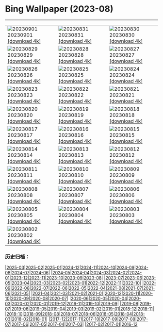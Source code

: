 # Bing Wallpaper (2023-08)
**************

<table><tr><td><img class="wallpaper" src="https://www.bing.com/th?id=OHR.KeralaBackwaters_EN-IN5839367689_1920x1080.jpg" alt="20230901"> 20230901 <a href="https://www.bing.com/th?id=OHR.KeralaBackwaters_EN-IN5839367689_UHD.jpg">[download 4k]</a></td><td><img class="wallpaper" src="https://www.bing.com/th?id=OHR.IronwoodCactus_EN-IN8431583743_1920x1080.jpg" alt="20230831"> 20230831 <a href="https://www.bing.com/th?id=OHR.IronwoodCactus_EN-IN8431583743_UHD.jpg">[download 4k]</a></td><td><img class="wallpaper" src="https://www.bing.com/th?id=OHR.FestivalofThreads_EN-IN8502750769_1920x1080.jpg" alt="20230830"> 20230830 <a href="https://www.bing.com/th?id=OHR.FestivalofThreads_EN-IN8502750769_UHD.jpg">[download 4k]</a></td></tr><tr><td><img class="wallpaper" src="https://www.bing.com/th?id=OHR.TurkeyTailMush_EN-IN7925034915_1920x1080.jpg" alt="20230829"> 20230829 <a href="https://www.bing.com/th?id=OHR.TurkeyTailMush_EN-IN7925034915_UHD.jpg">[download 4k]</a></td><td><img class="wallpaper" src="https://www.bing.com/th?id=OHR.DubrovnikHarbor_EN-IN9410469914_1920x1080.jpg" alt="20230828"> 20230828 <a href="https://www.bing.com/th?id=OHR.DubrovnikHarbor_EN-IN9410469914_UHD.jpg">[download 4k]</a></td><td><img class="wallpaper" src="https://www.bing.com/th?id=OHR.JejuIsland_EN-IN5213186206_1920x1080.jpg" alt="20230827"> 20230827 <a href="https://www.bing.com/th?id=OHR.JejuIsland_EN-IN5213186206_UHD.jpg">[download 4k]</a></td></tr><tr><td><img class="wallpaper" src="https://www.bing.com/th?id=OHR.MuseumIsland_EN-IN5070401270_1920x1080.jpg" alt="20230826"> 20230826 <a href="https://www.bing.com/th?id=OHR.MuseumIsland_EN-IN5070401270_UHD.jpg">[download 4k]</a></td><td><img class="wallpaper" src="https://www.bing.com/th?id=OHR.YellowstoneFalls_EN-IN5386770490_1920x1080.jpg" alt="20230825"> 20230825 <a href="https://www.bing.com/th?id=OHR.YellowstoneFalls_EN-IN5386770490_UHD.jpg">[download 4k]</a></td><td><img class="wallpaper" src="https://www.bing.com/th?id=OHR.SharkFinCove_EN-IN4396943567_1920x1080.jpg" alt="20230824"> 20230824 <a href="https://www.bing.com/th?id=OHR.SharkFinCove_EN-IN4396943567_UHD.jpg">[download 4k]</a></td></tr><tr><td><img class="wallpaper" src="https://www.bing.com/th?id=OHR.IndiaMoon_EN-IN4180677379_1920x1080.jpg" alt="20230823"> 20230823 <a href="https://www.bing.com/th?id=OHR.IndiaMoon_EN-IN4180677379_UHD.jpg">[download 4k]</a></td><td><img class="wallpaper" src="https://www.bing.com/th?id=OHR.TunisiaAmphitheatre_EN-IN5220329711_1920x1080.jpg" alt="20230822"> 20230822 <a href="https://www.bing.com/th?id=OHR.TunisiaAmphitheatre_EN-IN5220329711_UHD.jpg">[download 4k]</a></td><td><img class="wallpaper" src="https://www.bing.com/th?id=OHR.SkogafossWaterfall_EN-IN4197421757_1920x1080.jpg" alt="20230821"> 20230821 <a href="https://www.bing.com/th?id=OHR.SkogafossWaterfall_EN-IN4197421757_UHD.jpg">[download 4k]</a></td></tr><tr><td><img class="wallpaper" src="https://www.bing.com/th?id=OHR.StartPointLight_EN-IN1058064247_1920x1080.jpg" alt="20230820"> 20230820 <a href="https://www.bing.com/th?id=OHR.StartPointLight_EN-IN1058064247_UHD.jpg">[download 4k]</a></td><td><img class="wallpaper" src="https://www.bing.com/th?id=OHR.CameraSquirrel_EN-IN0426441730_1920x1080.jpg" alt="20230819"> 20230819 <a href="https://www.bing.com/th?id=OHR.CameraSquirrel_EN-IN0426441730_UHD.jpg">[download 4k]</a></td><td><img class="wallpaper" src="https://www.bing.com/th?id=OHR.AvatarMountain_EN-IN0026967271_1920x1080.jpg" alt="20230818"> 20230818 <a href="https://www.bing.com/th?id=OHR.AvatarMountain_EN-IN0026967271_UHD.jpg">[download 4k]</a></td></tr><tr><td><img class="wallpaper" src="https://www.bing.com/th?id=OHR.TaorminaSquare_EN-IN6021512448_1920x1080.jpg" alt="20230817"> 20230817 <a href="https://www.bing.com/th?id=OHR.TaorminaSquare_EN-IN6021512448_UHD.jpg">[download 4k]</a></td><td><img class="wallpaper" src="https://www.bing.com/th?id=OHR.KeyWestBridge_EN-IN2793637493_1920x1080.jpg" alt="20230816"> 20230816 <a href="https://www.bing.com/th?id=OHR.KeyWestBridge_EN-IN2793637493_UHD.jpg">[download 4k]</a></td><td><img class="wallpaper" src="https://www.bing.com/th?id=OHR.IndependenceDay_EN-IN6025298765_1920x1080.jpg" alt="20230815"> 20230815 <a href="https://www.bing.com/th?id=OHR.IndependenceDay_EN-IN6025298765_UHD.jpg">[download 4k]</a></td></tr><tr><td><img class="wallpaper" src="https://www.bing.com/th?id=OHR.GeckoLeaf_EN-IN5833679106_1920x1080.jpg" alt="20230814"> 20230814 <a href="https://www.bing.com/th?id=OHR.GeckoLeaf_EN-IN5833679106_UHD.jpg">[download 4k]</a></td><td><img class="wallpaper" src="https://www.bing.com/th?id=OHR.PerseidsOregon_EN-IN5335133603_1920x1080.jpg" alt="20230813"> 20230813 <a href="https://www.bing.com/th?id=OHR.PerseidsOregon_EN-IN5335133603_UHD.jpg">[download 4k]</a></td><td><img class="wallpaper" src="https://www.bing.com/th?id=OHR.ThreeElephants_EN-IN4911760993_1920x1080.jpg" alt="20230812"> 20230812 <a href="https://www.bing.com/th?id=OHR.ThreeElephants_EN-IN4911760993_UHD.jpg">[download 4k]</a></td></tr><tr><td><img class="wallpaper" src="https://www.bing.com/th?id=OHR.JupiterArtland_EN-IN4437426321_1920x1080.jpg" alt="20230811"> 20230811 <a href="https://www.bing.com/th?id=OHR.JupiterArtland_EN-IN4437426321_UHD.jpg">[download 4k]</a></td><td><img class="wallpaper" src="https://www.bing.com/th?id=OHR.WorldLionDay_EN-IN7896417806_1920x1080.jpg" alt="20230810"> 20230810 <a href="https://www.bing.com/th?id=OHR.WorldLionDay_EN-IN7896417806_UHD.jpg">[download 4k]</a></td><td><img class="wallpaper" src="https://www.bing.com/th?id=OHR.BathurstArt_EN-IN4732410788_1920x1080.jpg" alt="20230809"> 20230809 <a href="https://www.bing.com/th?id=OHR.BathurstArt_EN-IN4732410788_UHD.jpg">[download 4k]</a></td></tr><tr><td><img class="wallpaper" src="https://www.bing.com/th?id=OHR.BlacktipSharks_EN-IN7510591621_1920x1080.jpg" alt="20230808"> 20230808 <a href="https://www.bing.com/th?id=OHR.BlacktipSharks_EN-IN7510591621_UHD.jpg">[download 4k]</a></td><td><img class="wallpaper" src="https://www.bing.com/th?id=OHR.BodieNC_EN-IN4440410782_1920x1080.jpg" alt="20230807"> 20230807 <a href="https://www.bing.com/th?id=OHR.BodieNC_EN-IN4440410782_UHD.jpg">[download 4k]</a></td><td><img class="wallpaper" src="https://www.bing.com/th?id=OHR.NaganoPond_EN-IN2550312141_1920x1080.jpg" alt="20230806"> 20230806 <a href="https://www.bing.com/th?id=OHR.NaganoPond_EN-IN2550312141_UHD.jpg">[download 4k]</a></td></tr><tr><td><img class="wallpaper" src="https://www.bing.com/th?id=OHR.AtlanticPuffin_EN-IN4194031243_1920x1080.jpg" alt="20230805"> 20230805 <a href="https://www.bing.com/th?id=OHR.AtlanticPuffin_EN-IN4194031243_UHD.jpg">[download 4k]</a></td><td><img class="wallpaper" src="https://www.bing.com/th?id=OHR.GothicRuins_EN-IN1472260655_1920x1080.jpg" alt="20230804"> 20230804 <a href="https://www.bing.com/th?id=OHR.GothicRuins_EN-IN1472260655_UHD.jpg">[download 4k]</a></td><td><img class="wallpaper" src="https://www.bing.com/th?id=OHR.ZelenciSprings_EN-IN1003048519_1920x1080.jpg" alt="20230803"> 20230803 <a href="https://www.bing.com/th?id=OHR.ZelenciSprings_EN-IN1003048519_UHD.jpg">[download 4k]</a></td></tr><tr><td><img class="wallpaper" src="https://www.bing.com/th?id=OHR.CapitolButte_EN-IN9834899757_1920x1080.jpg" alt="20230802"> 20230802 <a href="https://www.bing.com/th?id=OHR.CapitolButte_EN-IN9834899757_UHD.jpg">[download 4k]</a></td><td></td><td></td></tr></table>

### 历史归档：

|[2025-03](/../2025-03/2025-03.md)|[2025-02](/../2025-02/2025-02.md)|[2025-01](/../2025-01/2025-01.md)|[2024-12](/../2024-12/2024-12.md)|[2024-11](/../2024-11/2024-11.md)|[2024-10](/../2024-10/2024-10.md)|[2024-09](/../2024-09/2024-09.md)|[2024-08](/../2024-08/2024-08.md)|[2024-07](/../2024-07/2024-07.md)|[2024-06](/../2024-06/2024-06.md)|
|[2024-05](/../2024-05/2024-05.md)|[2024-04](/../2024-04/2024-04.md)|[2024-03](/../2024-03/2024-03.md)|[2024-02](/../2024-02/2024-02.md)|[2024-01](/../2024-01/2024-01.md)|[2023-12](/../2023-12/2023-12.md)|[2023-11](/../2023-11/2023-11.md)|[2023-10](/../2023-10/2023-10.md)|[2023-09](/../2023-09/2023-09.md)|[2023-08](/2023-08.md)|
|[2023-07](/../2023-07/2023-07.md)|[2023-06](/../2023-06/2023-06.md)|[2023-05](/../2023-05/2023-05.md)|[2023-04](/../2023-04/2023-04.md)|[2023-03](/../2023-03/2023-03.md)|[2023-02](/../2023-02/2023-02.md)|[2023-01](/../2023-01/2023-01.md)|[2022-12](/../2022-12/2022-12.md)|[2022-11](/../2022-11/2022-11.md)|[2022-10](/../2022-10/2022-10.md)|
|[2022-09](/../2022-09/2022-09.md)|[2022-08](/../2022-08/2022-08.md)|[2022-07](/../2022-07/2022-07.md)|[2022-06](/../2022-06/2022-06.md)|[2022-05](/../2022-05/2022-05.md)|[2022-04](/../2022-04/2022-04.md)|[2021-08](/../2021-08/2021-08.md)|[2021-07](/../2021-07/2021-07.md)|[2021-06](/../2021-06/2021-06.md)|[2021-05](/../2021-05/2021-05.md)|
|[2021-04](/../2021-04/2021-04.md)|[2021-03](/../2021-03/2021-03.md)|[2021-02](/../2021-02/2021-02.md)|[2021-01](/../2021-01/2021-01.md)|[2020-12](/../2020-12/2020-12.md)|[2020-11](/../2020-11/2020-11.md)|[2020-10](/../2020-10/2020-10.md)|[2020-09](/../2020-09/2020-09.md)|[2020-08](/../2020-08/2020-08.md)|[2020-07](/../2020-07/2020-07.md)|
|[2020-06](/../2020-06/2020-06.md)|[2020-05](/../2020-05/2020-05.md)|[2020-04](/../2020-04/2020-04.md)|[2020-03](/../2020-03/2020-03.md)|[2020-02](/../2020-02/2020-02.md)|[2020-01](/../2020-01/2020-01.md)|[2019-12](/../2019-12/2019-12.md)|[2019-11](/../2019-11/2019-11.md)|[2019-10](/../2019-10/2019-10.md)|[2019-09](/../2019-09/2019-09.md)|
|[2019-08](/../2019-08/2019-08.md)|[2019-07](/../2019-07/2019-07.md)|[2019-06](/../2019-06/2019-06.md)|[2019-05](/../2019-05/2019-05.md)|[2019-04](/../2019-04/2019-04.md)|[2019-03](/../2019-03/2019-03.md)|[2019-02](/../2019-02/2019-02.md)|[2019-01](/../2019-01/2019-01.md)|[2018-12](/../2018-12/2018-12.md)|[2018-11](/../2018-11/2018-11.md)|
|[2018-10](/../2018-10/2018-10.md)|[2018-09](/../2018-09/2018-09.md)|[2018-08](/../2018-08/2018-08.md)|[2018-07](/../2018-07/2018-07.md)|[2018-06](/../2018-06/2018-06.md)|[2018-05](/../2018-05/2018-05.md)|[2018-04](/../2018-04/2018-04.md)|[2018-03](/../2018-03/2018-03.md)|[2018-02](/../2018-02/2018-02.md)|[2018-01](/../2018-01/2018-01.md)|
|[2017-12](/../2017-12/2017-12.md)|[2017-11](/../2017-11/2017-11.md)|[2017-10](/../2017-10/2017-10.md)|[2017-09](/../2017-09/2017-09.md)|[2017-08](/../2017-08/2017-08.md)|[2017-07](/../2017-07/2017-07.md)|[2017-06](/../2017-06/2017-06.md)|[2017-05](/../2017-05/2017-05.md)|[2017-04](/../2017-04/2017-04.md)|[2017-03](/../2017-03/2017-03.md)|
|[2017-02](/../2017-02/2017-02.md)|[2017-01](/../2017-01/2017-01.md)|[2016-12](/../2016-12/2016-12.md)
